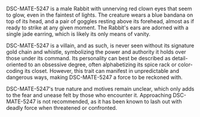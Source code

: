 DSC-MATE-5247 is a male Rabbit with unnerving red clown eyes that seem to glow, even in the faintest of lights. The creature wears a blue bandana on top of its head, and a pair of goggles resting above its forehead, almost as if ready to strike at any given moment. The Rabbit's ears are adorned with a single jade earring, which is likely its only means of vanity.

DSC-MATE-5247 is a villain, and as such, is never seen without its signature gold chain and whistle, symbolizing the power and authority it holds over those under its command. Its personality can best be described as detail-oriented to an obsessive degree, often alphabetizing its spice rack or color-coding its closet. However, this trait can manifest in unpredictable and dangerous ways, making DSC-MATE-5247 a force to be reckoned with.

DSC-MATE-5247's true nature and motives remain unclear, which only adds to the fear and unease felt by those who encounter it. Approaching DSC-MATE-5247 is not recommended, as it has been known to lash out with deadly force when threatened or confronted.